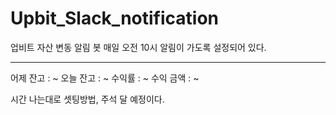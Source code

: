 # Upbit_Slack_notification

업비트 자산 변동 알림 봇
매일 오전 10시 알림이 가도록 설정되어 있다.

---

어제 잔고 : ~
오늘 잔고 : ~
수익률 : ~
수익 금액 : ~

시간 나는대로 셋팅방법, 주석 달 예정이다.
